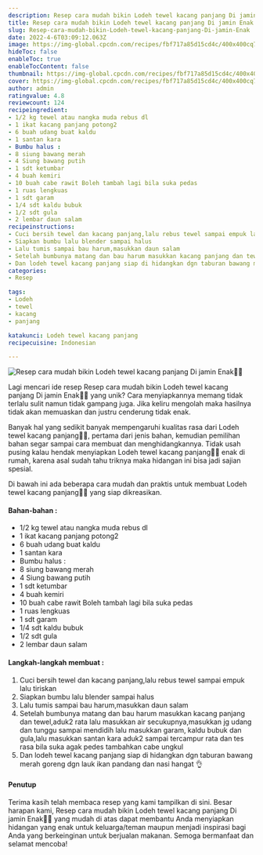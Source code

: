 ```yaml
---
description: Resep cara mudah bikin Lodeh tewel kacang panjang Di jamin Enak"
title: Resep cara mudah bikin Lodeh tewel kacang panjang Di jamin Enak
slug: Resep-cara-mudah-bikin-Lodeh-tewel-kacang-panjang-Di-jamin-Enak
date: 2022-4-6T03:09:12.063Z
image: https://img-global.cpcdn.com/recipes/fbf717a85d15cd4c/400x400cq70/photo.jpg
hideToc: false
enableToc: true
enableTocContent: false
thumbnail: https://img-global.cpcdn.com/recipes/fbf717a85d15cd4c/400x400cq70/photo.jpg
cover: https://img-global.cpcdn.com/recipes/fbf717a85d15cd4c/400x400cq70/photo.jpg
author: admin
ratingvalue: 4.8
reviewcount: 124
recipeingredient:
- 1/2 kg tewel atau nangka muda rebus dl
- 1 ikat kacang panjang potong2
- 6 buah udang buat kaldu
- 1 santan kara
- Bumbu halus :
- 8 siung bawang merah
- 4 Siung bawang putih
- 1 sdt ketumbar
- 4 buah kemiri
- 10 buah cabe rawit Boleh tambah lagi bila suka pedas
- 1 ruas lengkuas
- 1 sdt garam
- 1/4 sdt kaldu bubuk
- 1/2 sdt gula
- 2 lembar daun salam
recipeinstructions:
- Cuci bersih tewel dan kacang panjang,lalu rebus tewel sampai empuk lalu tiriskan
- Siapkan bumbu lalu blender sampai halus
- Lalu tumis sampai bau harum,masukkan daun salam
- Setelah bumbunya matang dan bau harum masukkan kacang panjang dan tewel,aduk2 rata lalu masukkan air secukupnya,masukkan jg udang dan tunggu sampai mendidih lalu masukkan garam, kaldu bubuk dan gula,lalu masukkan santan kara aduk2 sampai tercampur rata dan tes rasa bila suka agak pedes tambahkan cabe ungkul
- Dan lodeh tewel kacang panjang siap di hidangkan dgn taburan bawang merah goreng dgn lauk ikan pandang dan nasi hangat 👌
categories:
- Resep

tags:
- Lodeh
- tewel
- kacang
- panjang

katakunci: Lodeh tewel kacang panjang
recipecuisine: Indonesian

---
```


![Resep cara mudah bikin Lodeh tewel kacang panjang Di jamin Enak👩‍🍳](https://img-global.cpcdn.com/recipes/fbf717a85d15cd4c/400x400cq70/photo.jpg)

Lagi mencari ide resep Resep cara mudah bikin Lodeh tewel kacang panjang Di jamin Enak👩‍🍳 yang unik? Cara menyiapkannya memang tidak terlalu sulit namun tidak gampang juga. Jika keliru mengolah maka hasilnya tidak akan memuaskan dan justru cenderung tidak enak.

Banyak hal yang sedikit banyak mempengaruhi kualitas rasa dari Lodeh tewel kacang panjang👩‍🍳, pertama dari jenis bahan, kemudian pemilihan bahan segar sampai cara membuat dan menghidangkannya. Tidak usah pusing kalau hendak menyiapkan Lodeh tewel kacang panjang👩‍🍳 enak di rumah, karena asal sudah tahu triknya maka hidangan ini bisa jadi sajian spesial.

Di bawah ini ada beberapa cara mudah dan praktis untuk membuat Lodeh tewel kacang panjang👩‍🍳 yang siap dikreasikan.

<!--inarticleads1-->

#### Bahan-bahan :

- 1/2 kg tewel atau nangka muda rebus dl
- 1 ikat kacang panjang potong2
- 6 buah udang buat kaldu
- 1 santan kara
- Bumbu halus :
- 8 siung bawang merah
- 4 Siung bawang putih
- 1 sdt ketumbar
- 4 buah kemiri
- 10 buah cabe rawit Boleh tambah lagi bila suka pedas
- 1 ruas lengkuas
- 1 sdt garam
- 1/4 sdt kaldu bubuk
- 1/2 sdt gula
- 2 lembar daun salam

<!--inarticleads2-->

#### Langkah-langkah membuat :

1. Cuci bersih tewel dan kacang panjang,lalu rebus tewel sampai empuk lalu tiriskan
1. Siapkan bumbu lalu blender sampai halus
1. Lalu tumis sampai bau harum,masukkan daun salam
1. Setelah bumbunya matang dan bau harum masukkan kacang panjang dan tewel,aduk2 rata lalu masukkan air secukupnya,masukkan jg udang dan tunggu sampai mendidih lalu masukkan garam, kaldu bubuk dan gula,lalu masukkan santan kara aduk2 sampai tercampur rata dan tes rasa bila suka agak pedes tambahkan cabe ungkul
1. Dan lodeh tewel kacang panjang siap di hidangkan dgn taburan bawang merah goreng dgn lauk ikan pandang dan nasi hangat 👌

#### Penutup

Terima kasih telah membaca resep yang kami tampilkan di sini. Besar harapan kami, Resep cara mudah bikin Lodeh tewel kacang panjang Di jamin Enak👩‍🍳 yang mudah di atas dapat membantu Anda menyiapkan hidangan yang enak untuk keluarga/teman maupun menjadi inspirasi bagi Anda yang berkeinginan untuk berjualan makanan. Semoga bermanfaat dan selamat mencoba!